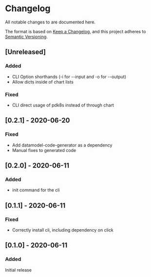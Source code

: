 # Changelog
All notable changes to are documented here.

The format is based on [Keep a Changelog](https://keepachangelog.com/en/1.0.0/),
and this project adheres to [Semantic Versioning](https://semver.org/spec/v2.0.0.html).

## [Unreleased]
### Added

 * CLI Option shorthands (-i for --input and -o for --output)
 * Allow dicts inside of chart lists

### Fixed
 
 * CLI direct usage of pdk8s instead of through chart


## [0.2.1] - 2020-06-20
### Fixed

 * Add datamodel-code-generator as a dependency
 * Manual fixes to generated code


## [0.2.0] - 2020-06-11
### Added

 * init command for the cli


## [0.1.1] - 2020-06-11
### Fixed

 * Correctly install cli, including dependency on click


## [0.1.0] - 2020-06-11
### Added
Initial release